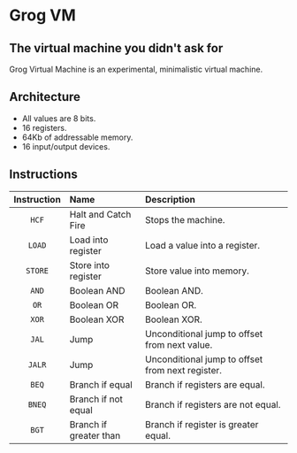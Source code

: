 # Grog VM

## The virtual machine you didn't ask for

Grog Virtual Machine is an experimental, minimalistic virtual machine.

## Architecture

* All values are 8 bits.
* 16 registers.
* 64Kb of addressable memory.
* 16 input/output devices.

## Instructions

| Instruction | Name                   | Description                                        |
| :-: | :--                   | :--                                        |
| ```HCF```   | Halt and Catch Fire    | Stops the machine.                                 |
| ```LOAD```  | Load into register     | Load a value into a register.                      |
| ```STORE``` | Store into register    | Store value into memory.                           |
| ```AND```   | Boolean AND            | Boolean AND.                                       |
| ```OR```    | Boolean OR             | Boolean OR.                                        |
| ```XOR```   | Boolean XOR            | Boolean XOR.                                       |
| ```JAL```   | Jump                   | Unconditional jump to offset from next value.      |
| ```JALR```  | Jump                   | Unconditional jump to offset from next register.   |
| ```BEQ```   | Branch if equal        | Branch if registers are equal.                     |
| ```BNEQ```  | Branch if not equal    | Branch if registers are not equal.                 |
| ```BGT```   | Branch if greater than | Branch if register is greater equal.               |

